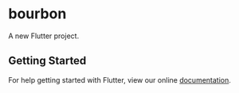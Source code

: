 # bourbon

A new Flutter project.

## Getting Started

For help getting started with Flutter, view our online
[documentation](https://flutter.io/).
